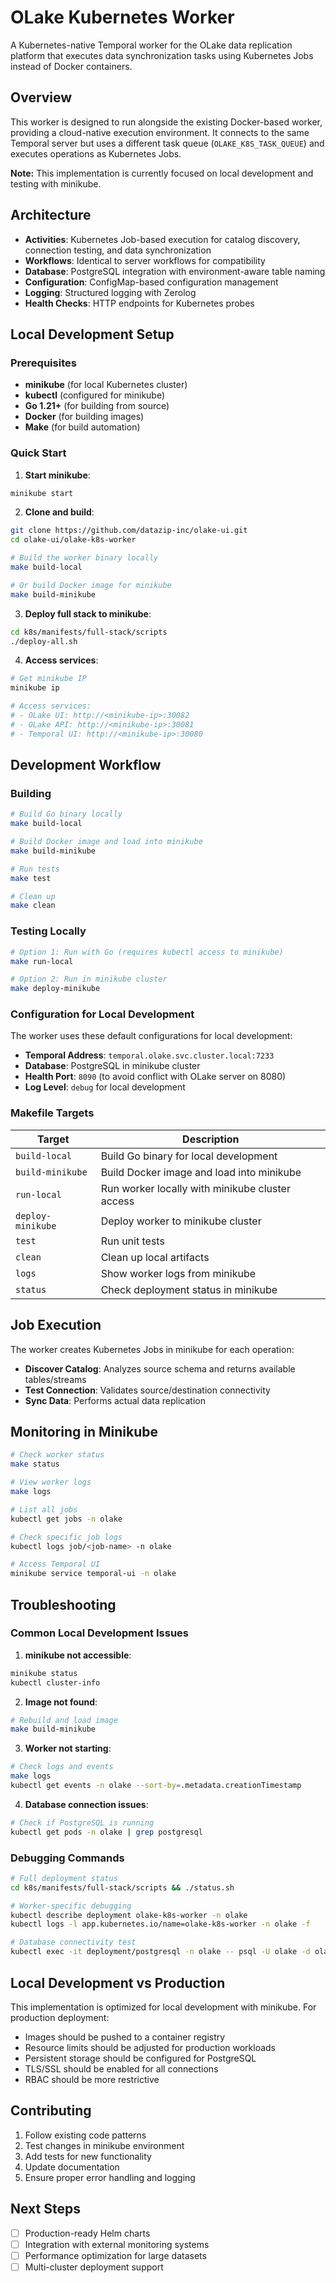 # OLake Kubernetes Worker

A Kubernetes-native Temporal worker for the OLake data replication platform that executes data synchronization tasks using Kubernetes Jobs instead of Docker containers.

## Overview

This worker is designed to run alongside the existing Docker-based worker, providing a cloud-native execution environment. It connects to the same Temporal server but uses a different task queue (`OLAKE_K8S_TASK_QUEUE`) and executes operations as Kubernetes Jobs.

**Note:** This implementation is currently focused on local development and testing with minikube.

## Architecture

- **Activities**: Kubernetes Job-based execution for catalog discovery, connection testing, and data synchronization
- **Workflows**: Identical to server workflows for compatibility
- **Database**: PostgreSQL integration with environment-aware table naming
- **Configuration**: ConfigMap-based configuration management
- **Logging**: Structured logging with Zerolog
- **Health Checks**: HTTP endpoints for Kubernetes probes

## Local Development Setup

### Prerequisites

- **minikube** (for local Kubernetes cluster)
- **kubectl** (configured for minikube)
- **Go 1.21+** (for building from source)
- **Docker** (for building images)
- **Make** (for build automation)

### Quick Start

1. **Start minikube**:
```bash
minikube start
```

2. **Clone and build**:
```bash
git clone https://github.com/datazip-inc/olake-ui.git
cd olake-ui/olake-k8s-worker

# Build the worker binary locally
make build-local

# Or build Docker image for minikube
make build-minikube
```

3. **Deploy full stack to minikube**:
```bash
cd k8s/manifests/full-stack/scripts
./deploy-all.sh
```

4. **Access services**:
```bash
# Get minikube IP
minikube ip

# Access services:
# - OLake UI: http://<minikube-ip>:30082
# - OLake API: http://<minikube-ip>:30081  
# - Temporal UI: http://<minikube-ip>:30080
```

## Development Workflow

### Building

```bash
# Build Go binary locally
make build-local

# Build Docker image and load into minikube
make build-minikube

# Run tests
make test

# Clean up
make clean
```

### Testing Locally

```bash
# Option 1: Run with Go (requires kubectl access to minikube)
make run-local

# Option 2: Run in minikube cluster
make deploy-minikube
```

### Configuration for Local Development

The worker uses these default configurations for local development:

- **Temporal Address**: `temporal.olake.svc.cluster.local:7233`
- **Database**: PostgreSQL in minikube cluster
- **Health Port**: `8090` (to avoid conflict with OLake server on 8080)
- **Log Level**: `debug` for local development

### Makefile Targets

| Target | Description |
|--------|-------------|
| `build-local` | Build Go binary for local development |
| `build-minikube` | Build Docker image and load into minikube |
| `run-local` | Run worker locally with minikube cluster access |
| `deploy-minikube` | Deploy worker to minikube cluster |
| `test` | Run unit tests |
| `clean` | Clean up local artifacts |
| `logs` | Show worker logs from minikube |
| `status` | Check deployment status in minikube |

## Job Execution

The worker creates Kubernetes Jobs in minikube for each operation:

- **Discover Catalog**: Analyzes source schema and returns available tables/streams
- **Test Connection**: Validates source/destination connectivity  
- **Sync Data**: Performs actual data replication

## Monitoring in Minikube

```bash
# Check worker status
make status

# View worker logs
make logs

# List all jobs
kubectl get jobs -n olake

# Check specific job logs
kubectl logs job/<job-name> -n olake

# Access Temporal UI
minikube service temporal-ui -n olake
```

## Troubleshooting

### Common Local Development Issues

1. **minikube not accessible**:
```bash
minikube status
kubectl cluster-info
```

2. **Image not found**:
```bash
# Rebuild and load image
make build-minikube
```

3. **Worker not starting**:
```bash
# Check logs and events
make logs
kubectl get events -n olake --sort-by=.metadata.creationTimestamp
```

4. **Database connection issues**:
```bash
# Check if PostgreSQL is running
kubectl get pods -n olake | grep postgresql
```

### Debugging Commands

```bash
# Full deployment status
cd k8s/manifests/full-stack/scripts && ./status.sh

# Worker-specific debugging
kubectl describe deployment olake-k8s-worker -n olake
kubectl logs -l app.kubernetes.io/name=olake-k8s-worker -n olake -f

# Database connectivity test
kubectl exec -it deployment/postgresql -n olake -- psql -U olake -d olake -c "SELECT 1;"
```

## Local Development vs Production

This implementation is optimized for local development with minikube. For production deployment:

- Images should be pushed to a container registry
- Resource limits should be adjusted for production workloads
- Persistent storage should be configured for PostgreSQL
- TLS/SSL should be enabled for all connections
- RBAC should be more restrictive

## Contributing

1. Follow existing code patterns
2. Test changes in minikube environment
3. Add tests for new functionality
4. Update documentation
5. Ensure proper error handling and logging

## Next Steps

- [ ] Production-ready Helm charts
- [ ] Integration with external monitoring systems
- [ ] Performance optimization for large datasets
- [ ] Multi-cluster deployment support